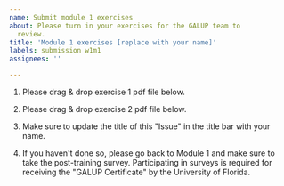 ```yaml
---
name: Submit module 1 exercises
about: Please turn in your exercises for the GALUP team to
  review.
title: 'Module 1 exercises [replace with your name]'
labels: submission w1m1
assignees: ''

---
```


1. Please drag & drop exercise 1 pdf file below.

2. Please drag & drop exercise 2 pdf file below.

3. Make sure to update the title of this "Issue" in the title bar with your name.

4. If you haven't done so, please go back to Module 1 and make sure to take
   the post-training survey. Participating in surveys is required for receiving
   the "GALUP Certificate" by the University of Florida.
